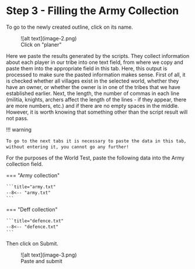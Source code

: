 # Step 3 - Filling the Army Collection

To go to the newly created outline, click on its name.

<figure markdown="span">
  ![alt text](image-2.png)
  <figcaption>Click on "planer"</figcaption>
</figure>


Here we paste the results generated by the scripts. They collect information about each player in our tribe into one text field, from where we copy and paste them into the appropriate field in this tab. Here, this output is processed to make sure the pasted information makes sense. First of all, it is checked whether all villages exist in the selected world, whether they have an owner, or whether the owner is in one of the tribes that we have established earlier. Next, the length, the number of commas in each line (militia, knights, archers affect the length of the lines - if they appear, there are more numbers, etc.) and if there are no empty spaces in the middle. However, it is worth knowing that something other than the script result will not pass.

!!! warning

    To go to the next tabs it is necessary to paste the data in this tab, without entering it, you cannot go any further!


For the purposes of the World Test, paste the following data into the Army collection field.

=== "Army collection"

    ```title="army.txt"
    --8<-- "army.txt"
    ```

=== "Deff collection"

    ```title="defence.txt"
    --8<-- "defence.txt"
    ```

Then click on Submit.

<figure markdown="span">
  ![alt text](image-3.png)
  <figcaption>Paste and submit</figcaption>
</figure>
